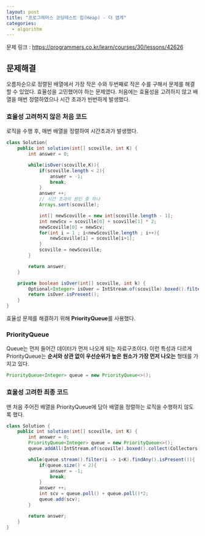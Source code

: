 ```yaml
---
layout: post
title: "프로그래머스 코딩테스트 힙(Heap) - 더 맵게"
categories:
  - algorithm
---
```


문제 링크 : <https://programmers.co.kr/learn/courses/30/lessons/42626>

## 문제해결
오름차순으로 정렬된 배열에서 가장 작은 수와 두번째로 작은 수를 구해서 문제를 해결할 수 있었다. 효율성을 고민했어야 하는 문제였다.
처음에는 효율성을 고려하지 않고 배열을 매번 정렬하였으나 시간 초과가 빈번하게 발생했다. 

### 효율성 고려하지 않은 처음 코드
로직을 수행 후, 매번 배열을 정렬하여 시간초과가 발생했다.
```java
class Solution{
    public int solution(int[] scoville, int K) {
        int answer = 0;

        while(isOver(scoville,K)){
            if(scoville.length < 2){
                answer = -1;
                break;
            }
            answer ++; 
            // 시간 초과의 원인 중 하나 
            Arrays.sort(scoville);

            int[] newScoville = new int[scoville.length - 1];
            int newScv = scoville[0] + scoville[1] * 2;
            newScoville[0] = newScv;
            for(int i = 1 ; i<newScoville.length ; i++){
                newScoville[i] = scoville[i+1];
            }
            scoville = newScoville;
        }

        return answer;
    }

    private boolean isOver(int[] scoville, int k) {
        Optional<Integer> isOver = IntStream.of(scoville).boxed().filter(i -> i < k).findAny();
        return isOver.isPresent();
    }
}
```
효율성 문제를 해결하기 위해 **PriorityQueue**를 사용했다. 

### PriorityQueue
Queue는 먼저 들어간 데이터가 먼저 나오게 되는 자료구조이다. 
이런 특성과 다르게 PriorityQueue는 **순서와 상관 없이 우선순위가 높은 원소가 가장 먼저 나오는** 형태를 가지고 있다.
```java
PriorityQueue<Integer> queue = new PriorityQueue<>();
```

### 효울성 고려한 최종 코드
맨 처음 주어진 배열을 PriorityQueue에 담아 배열을 정렬하는 로직을 수행하지 않도록 했다.
```java
class Solution {
    public int solution(int[] scoville, int K) {
        int answer = 0;
        PriorityQueue<Integer> queue = new PriorityQueue<>();
        queue.addAll(IntStream.of(scoville).boxed().collect(Collectors.toList()));

        while(queue.stream().filter(i -> i<K).findAny().isPresent()){
            if(queue.size() < 2){
                answer = -1;
                break;
            }
            answer ++;
            int scv = queue.poll() + queue.poll()*2;
            queue.add(scv);
        }

        return answer;
    }
}
```
